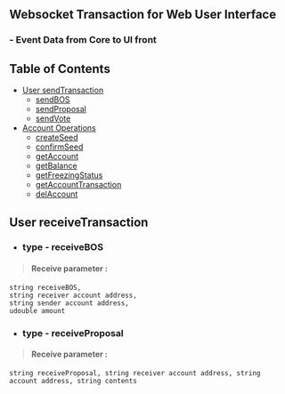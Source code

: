 ## Websocket Transaction for Web User Interface 
### - Event Data from Core to UI front

## Table of Contents

  - [User sendTransaction](#user-sendtransaction)
    - [sendBOS](#type---sendbos)
    - [sendProposal](#type---sendproposal)
    - [sendVote](#sendvote)
  - [Account Operations](#account-operations)
    - [createSeed](#createseed)
    - [confirmSeed](#confirmseed)
    - [getAccount](#getaccount)
    - [getBalance](#getbalance)
    - [getFreezingStatus](#getfreezingstatus)
    - [getAccountTransaction](#getaccounttransaction)
    - [delAccount](#delaccount)
 

## User receiveTransaction

- ### type - receiveBOS

>#### Receive parameter :
```
string receiveBOS, 
string receiver account address, 
string sender account address, 
udouble amount
```

- ### type - receiveProposal

>#### Receive parameter :
```
string receiveProposal, string receiver account address, string account address, string contents
```

